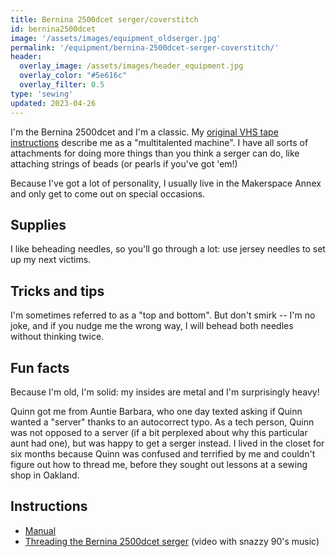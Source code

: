 ```yaml
---
title: Bernina 2500dcet serger/coverstitch
id: bernina2500dcet
image: '/assets/images/equipment_oldserger.jpg'
permalink: '/equipment/bernina-2500dcet-serger-coverstitch/'
header:
  overlay_image: /assets/images/header_equipment.jpg
  overlay_color: "#5e616c"
  overlay_filter: 0.5
type: 'sewing'
updated: 2023-04-26
---
```


I'm the Bernina 2500dcet and I'm a classic. My [original VHS tape instructions](https://www.youtube.com/watch?v=xpBTVy14WAw&list=PL06wqJNMG9vG_70_TgnMeOX62IgdfeRRS&ab_channel=ValeryMagadov) describe me as a "multitalented machine". I have all sorts of attachments for doing more things than you think a serger can do, like attaching strings of beads (or pearls if you've got 'em!)

Because I've got a lot of personality, I usually live in the Makerspace Annex and only get to come out on special occasions.


## Supplies
I like beheading needles, so you'll go through a lot: use jersey needles to set up my next victims.

## Tricks and tips
I'm sometimes referred to as a "top and bottom". But don't smirk -- I'm no joke, and if you nudge me the wrong way, I will behead both needles without thinking twice.


## Fun facts
Because I'm old, I'm solid: my insides are metal and I'm surprisingly heavy!

Quinn got me from Auntie Barbara, who one day texted asking if Quinn wanted a "server" thanks to an autocorrect typo. As a tech person, Quinn was not opposed to a server (if a bit perplexed about why this particular aunt had one), but was happy to get a serger instead. I lived in the closet for six months because Quinn was confused and terrified by me and couldn't figure out how to thread me, before they sought out lessons at a sewing shop in Oakland.

## Instructions

* [Manual](https://www.manualslib.com/manual/388920/Bernina-2500dcet.html)
* [Threading the Bernina 2500dcet serger](https://www.youtube.com/watch?v=Zcau3KWP9Jo&t=54s&ab_channel=VintageEmbroidery) (video with snazzy 90's music)

